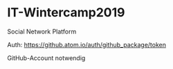 # IT-Wintercamp2019
Social Network Platform

Auth: https://github.atom.io/auth/github_package/token

GitHub-Account notwendig
